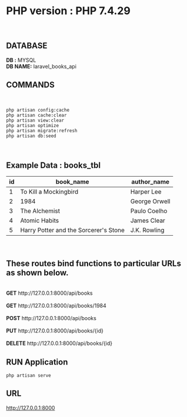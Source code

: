 # PHP version : PHP 7.4.29
<br>

## DATABASE
<b>DB :</b> MYSQL
<br>
<b>DB NAME:</b> laravel_books_api
<br>

## COMMANDS
<br>

```
php artisan config:cache
php artisan cache:clear
php artisan view:clear
php artisan optimize
php artisan migrate:refresh
php artisan db:seed
```


<br>

## Example Data : books_tbl<br>

| id | book_name                               | author_name   |
|----|-----------------------------------------|---------------|
| 1  | To Kill a Mockingbird                   | Harper Lee    |
| 2  | 1984                                    | George Orwell |
| 3  | The Alchemist                           | Paulo Coelho  |
| 4  | Atomic Habits                           | James Clear   |
| 5  | Harry Potter and the Sorcerer's Stone   | J.K. Rowling  |


<br>

## These routes bind functions to particular URLs as shown below.

<br>
<b>GET</b>     http://127.0.0.1:8000/api/books<br>
<br>
<b>GET</b>     http://127.0.0.1:8000/api/books/1984<br>
<br>
<b>POST</b>    http://127.0.0.1:8000/api/books<br>
<br>
<b>PUT</b>     http://127.0.0.1:8000/api/books/{id}<br>
<br>
<b>DELETE</b>  http://127.0.0.1:8000/api/books/{id}<br>

## RUN Application

```
php artisan serve
```
## URL
http://127.0.0.1:8000
